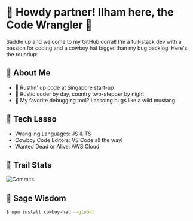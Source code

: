 # 🤠 Howdy partner! Ilham here, the Code Wrangler 🐴

Saddle up and welcome to my GitHub corral! I'm a full-stack dev with a passion for coding and a cowboy hat bigger than my bug backlog. Here's the roundup:

## 🐎 About Me

- 🔭 Rustlin' up code at Singapore start-up
- 🌵 Rustic coder by day, country two-stepper by night
- 🤠 My favorite debugging tool? Lassoing bugs like a wild mustang

## 🌵 Tech Lasso

- Wrangling Languages: JS & TS
- Cowboy Code Editors: VS Code all the way!
- Wanted Dead or Alive: AWS Cloud

## 🤠 Trail Stats

![Commits](https://img.shields.io/github/last-commit/ilhamfadllah/rss-news-to-json-node-sdk?style=for-the-badge)

## 🤠 Sage Wisdom

```bash
$ npm install cowboy-hat --global
